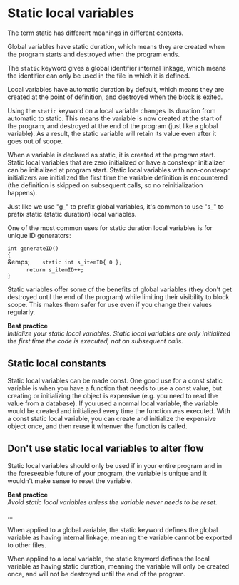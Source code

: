 # Static local variables

The term static has different meanings in different contexts. 

Global variables have static duration, which means they are created when the program starts and destroyed when the program ends.

The `static` keyword gives a global identifier internal linkage, which means the identifier can only be used in the file in which it is defined.

Local variables have automatic duration by default, which means they are created at the point of definition, and destroyed when the block is exited.

Using the `static` keyword on a local variable changes its duration from automatic to static. This means the variable is now created at the start of the program, and destroyed at the end of the program (just like a global variable). As a result, the static variable will retain its value even after it goes out of scope.

When a variable is declared as static, it is created at the program start. Static local variables that are zero initialized or have a constexpr initializer can be initialized at program start. Static local variables with non-constexpr initializers are initialized the first time the variable definition is encountered (the definition is skipped on subsequent calls, so no reinitialization happens).

Just like we use "g_" to prefix global variables, it's common to use "s_" to prefix static (static duration) local variables.

One of the most common uses for static duration local variables is for unique ID generators:

` int generateID() `  
` { `  
&emps;&emsp;&emsp;` static int s_itemID{ 0 }; `  
&emsp;&emsp;&emsp;` return s_itemID++; `  
` } `  

Static variables offer some of the benefits of global variables (they don't get destroyed until the end of the program) while limiting their visibility to block scope. This makes them safer for use even if you change their values regularly.

**Best practice**<br/>
_Initialize your static local variables. Static local variables are only initialized the first time the code is executed, not on subsequent calls._

## Static local constants

Static local variables can be made const. One good use for a const static variable is when you have a function that needs to use a const value, but creating or initializing the object is expensive (e.g. you need to read the value from a database). If you used  a normal local variable, the variable would be created and initialized every time the function was executed. With a const static local variable, you can create and initialize the expensive object once, and then reuse it whenver the function is called.

## Don't use static local variables to alter flow

Static local variables should only be used if in your entire program and in the foreseeable future of your program, the variable is unique and it wouldn't make sense to reset the variable.

**Best practice**<br/>
_Avoid static local variables unless the variable never needs to be reset._

...  

When applied to a global variable, the static keyword defines the global variable as having internal linkage, meaning the variable cannot be exported to other files.

When applied to a local variable, the static keyword defines the local variable as having static duration, meaning the variable will only be created once, and will not be destroyed until the end of the program.

